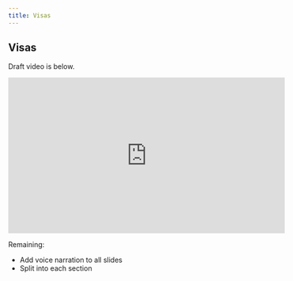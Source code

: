 ```yaml
---
title: Visas
---
```


## Visas

Draft video is below.

<iframe width="560" height="315" src="https://www.youtube.com/embed/Nbmx-E2gC-Q" title="YouTube video player" frameborder="0" allow="accelerometer; autoplay; clipboard-write; encrypted-media; gyroscope; picture-in-picture" allowfullscreen></iframe>

Remaining:
- Add voice narration to all slides
- Split into each section